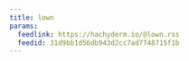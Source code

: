 ```yaml
---
title: lown
params:
  feedlink: https://hachyderm.io/@lown.rss
  feedid: 31d9bb1d56db943d2cc7ad7748715f1b
---
```

